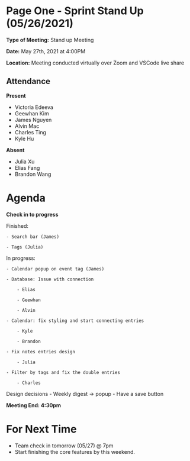 # Page One - Sprint Stand Up (05/26/2021)

**Type of Meeting:** Stand up Meeting

**Date:** May 27th, 2021 at 4:00PM

**Location:** Meeting conducted virtually over Zoom and VSCode live share

## Attendance

**Present**
- Victoria Edeeva
- Geewhan Kim
- James Nguyen
- Alvin Mac
- Charles Ting
- Kyle Hu

**Absent**
- Julia Xu
- Elias Fang
- Brandon Wang

# Agenda
**Check in to progress**

Finished:

    - Search bar (James)
    
    - Tags (Julia)
   
In progress:

    - Calendar popup on event tag (James)
    
    - Database: Issue with connection
    
        - Elias
        
        - Geewhan
        
        - Alvin
        
    - Calendar: fix styling and start connecting entries
    
        - Kyle
        
        - Brandon
        
    - Fix notes entries design
    
        - Julia
        
    - Filter by tags and fix the double entries
        
        - Charles

Design decisions
    - Weekly digest -> popup
    - Have a save button

**Meeting End: 4:30pm**

# For Next Time
- Team check in tomorrow (05/27) @ 7pm
- Start finishing the core features by this weekend.
